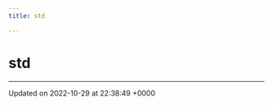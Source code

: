 ```yaml
---
title: std

---
```


# std








-------------------------------

Updated on 2022-10-29 at 22:38:49 +0000